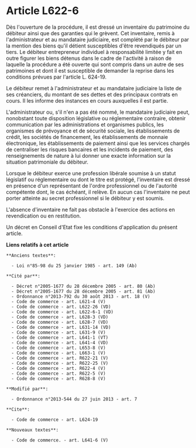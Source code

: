 # Article L622-6

Dès l'ouverture de la procédure, il est dressé un inventaire du patrimoine du débiteur ainsi que des garanties qui le
grèvent. Cet inventaire, remis à l'administrateur et au mandataire judiciaire, est complété par le débiteur par la mention
des biens qu'il détient susceptibles d'être revendiqués par un tiers. Le débiteur entrepreneur individuel à responsabilité
limitée y fait en outre figurer les biens détenus dans le cadre de l'activité à raison de laquelle la procédure a été ouverte
qui sont compris dans un autre de ses patrimoines et dont il est susceptible de demander la reprise dans les conditions
prévues par l'article L. 624-19. 

Le débiteur remet à l'administrateur et au mandataire judiciaire la liste de ses créanciers, du montant de ses dettes et des
principaux contrats en cours. Il les informe des instances en cours auxquelles il est partie.

L'administrateur ou, s'il n'en a pas été nommé, le mandataire judiciaire peut, nonobstant toute disposition législative ou
réglementaire contraire, obtenir communication par les administrations et organismes publics, les organismes de prévoyance et
de sécurité sociale, les établissements de crédit, les sociétés de financement, les établissements de monnaie électronique,
les établissements de paiement ainsi que les services chargés de centraliser les risques bancaires et les incidents de
paiement, des renseignements de nature à lui donner une exacte information sur la situation patrimoniale du débiteur. 

Lorsque le débiteur exerce une profession libérale soumise à un statut législatif ou réglementaire ou dont le titre est
protégé, l'inventaire est dressé en présence d'un représentant de l'ordre professionnel ou de l'autorité compétente dont, le
cas échéant, il relève. En aucun cas l'inventaire ne peut porter atteinte au secret professionnel si le débiteur y est
soumis.

L'absence d'inventaire ne fait pas obstacle à l'exercice des actions en revendication ou en restitution. 

Un décret en Conseil d'Etat fixe les conditions d'application du présent article.

**Liens relatifs à cet article**

	**Anciens textes**:

	  - Loi n°85-98 du 25 janvier 1985 - art. 149 (Ab)

	**Cité par**:

	  - Décret n°2005-1677 du 28 décembre 2005 - art. 80 (Ab)
	  - Décret n°2005-1677 du 28 décembre 2005 - art. 81 (Ab)
	  - Ordonnance n°2013-792 du 30 août 2013 - art. 18 (V)
	  - Code de commerce - art. L621-4 (V)
	  - Code de commerce - art. L622-26 (VD)
	  - Code de commerce - art. L622-6-1 (VD)
	  - Code de commerce - art. L628-3 (VD)
	  - Code de commerce - art. L628-7 (VD)
	  - Code de commerce - art. L631-14 (VD)
	  - Code de commerce - art. L631-9 (V)
	  - Code de commerce - art. L641-1 (VT)
	  - Code de commerce - art. L641-4 (VD)
	  - Code de commerce - art. L653-8 (V)
	  - Code de commerce - art. L663-1 (V)
	  - Code de commerce - art. R622-21 (V)
	  - Code de commerce - art. R622-25 (V)
	  - Code de commerce - art. R622-4 (V)
	  - Code de commerce - art. R622-5 (V)
	  - Code de commerce - art. R628-8 (V)

	**Modifié par**:

	  - Ordonnance n°2013-544 du 27 juin 2013 - art. 7

	**Cite**:

	  - Code de commerce - art. L624-19

	**Nouveaux textes**:

	  - Code de commerce. - art. L641-6 (V)
